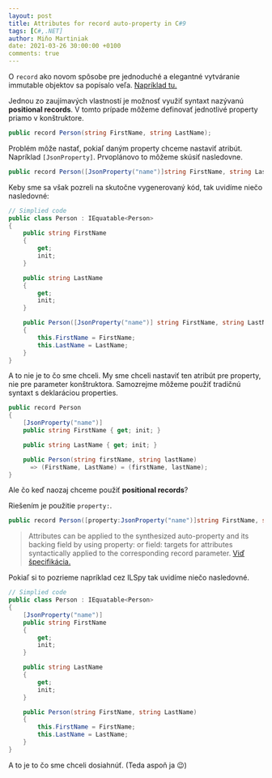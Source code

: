 ```yaml
---
layout: post
title: Attributes for record auto-property in C#9
tags: [C#,.NET]
author: Miňo Martiniak
date: 2021-03-26 30:00:00 +0100
comments: true
---
```


O `record` ako novom spôsobe pre jednoduché a elegantné vytváranie immutable objektov sa popísalo veľa. [Napríklad tu.](https://devblogs.microsoft.com/dotnet/c-9-0-on-the-record/)

Jednou zo zaujímavých vlastností je možnosť využiť syntaxt nazývanú **positional records**.
V tomto prípade môžeme definovať jednotlivé property priamo v konštruktore.

```csharp
public record Person(string FirstName, string LastName);
```

Problém môže nastať, pokiaľ daným property chceme nastaviť atribút. Napríklad `[JsonProperty]`.
Prvoplánovo to môžeme skúsiť nasledovne.

```csharp
public record Person([JsonProperty("name")]string FirstName, string LastName);
```

Keby sme sa však pozreli na skutočne vygenerovaný kód, tak uvidíme niečo nasledovné:

```csharp
// Simplied code 
public class Person : IEquatable<Person>
{
    public string FirstName
    {
        get;
        init;
    }

    public string LastName
    {
        get;
        init;
    }

    public Person([JsonProperty("name")] string FirstName, string LastName)
    {
        this.FirstName = FirstName;
        this.LastName = LastName;
    }
}
```

A to nie je to čo sme chceli. My sme chceli nastaviť ten atribút pre property, nie pre parameter konštruktora.
Samozrejme môžeme použiť tradičnú syntaxt s deklaráciou properties.

```csharp
public record Person
{
    [JsonProperty("name")]
    public string FirstName { get; init; } 

    public string LastName { get; init; }

    public Person(string firstName, string lastName) 
      => (FirstName, LastName) = (firstName, lastName);
}
```

Ale čo keď naozaj chceme použiť **positional records**?

Riešením je použitie `property:`.

```csharp
public record Person([property:JsonProperty("name")]string FirstName, string LastName);
```

> Attributes can be applied to the synthesized auto-property and its backing field by using property: or field: targets for attributes syntactically applied to the corresponding record parameter. [Viď špecifikácia.](https://docs.microsoft.com/en-us/dotnet/csharp/language-reference/proposals/csharp-9.0/records#properties)

Pokiaľ si to pozrieme napríklad cez ILSpy tak uvidíme niečo nasledovné.

```csharp
// Simplied code 
public class Person : IEquatable<Person>
{
    [JsonProperty("name")]
    public string FirstName
    {
        get;
        init;
    }

    public string LastName
    {
        get;
        init;
    }

    public Person(string FirstName, string LastName)
    {
        this.FirstName = FirstName;
        this.LastName = LastName;
    }
}
```

A to je to čo sme chceli dosiahnúť. (Teda aspoň ja 😉)